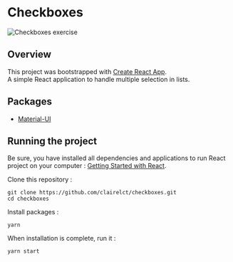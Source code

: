 # Checkboxes

![Checkboxes exercise](http://image.noelshack.com/fichiers/2021/25/4/1624488748-screencapture-localhost-3002-2021-06-24-00-49-17.png)

## Overview

This project was bootstrapped with [Create React App](https://github.com/facebook/create-react-app). <br />
A simple React application to handle multiple selection in lists. <br />

## Packages

- [Material-UI](https://www.npmjs.com/package/@material-ui/core)

## Running the project

Be sure, you have installed all dependencies and applications to run React project on your computer : [Getting Started with React](https://reactjs.org/docs/getting-started.html).

Clone this repository :

```
git clone https://github.com/clairelct/checkboxes.git
cd checkboxes
```

Install packages :

```
yarn
```

When installation is complete, run it :

```
yarn start
```
